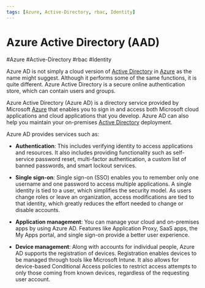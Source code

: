 ```yaml
---
tags: [Azure, Active-Directory, rbac, Identity]
---
```

# Azure Active Directory (AAD)
#Azure #Active-Directory #rbac  #Identity 


Azure AD is not simply a cloud version of [Active Directory](Cyber%20Security/Cloud%20Security/Active%20Directory.md) in [Azure](Cloud%20Computing/Azure/Azure.md) as the name might suggest. Although it performs some of the same functions, it is quite different. Azure Active Directory is a secure online authentication store, which can contain users and groups. 

Azure Active Directory (Azure AD) is a directory service provided by Microsoft [Azure](Cloud%20Computing/Azure/Azure.md) that enables you to sign in and access both Microsoft cloud applications and cloud applications that you develop. Azure AD can also help you maintain your on-premises [Active Directory](Cyber%20Security/Cloud%20Security/Active%20Directory.md) deployment.

Azure AD provides services such as:

- **Authentication**: This includes verifying identity to access applications and resources. It also includes providing functionality such as self-service password reset, multi-factor authentication, a custom list of banned passwords, and smart lockout services.

- **Single sign-on**: Single sign-on (SSO) enables you to remember only one username and one password to access multiple applications. A single identity is tied to a user, which simplifies the security model. As users change roles or leave an organization, access modifications are tied to that identity, which greatly reduces the effort needed to change or disable accounts.

- **Application management**: You can manage your cloud and on-premises apps by using Azure AD. Features like Application Proxy, SaaS apps, the My Apps portal, and single sign-on provide a better user experience.

- **Device management**: Along with accounts for individual people, Azure AD supports the registration of devices. Registration enables devices to be managed through tools like Microsoft Intune. It also allows for device-based Conditional Access policies to restrict access attempts to only those coming from known devices, regardless of the requesting user account.